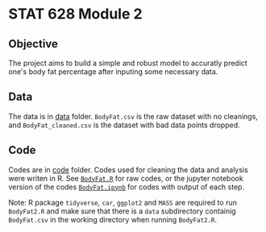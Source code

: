 # STAT 628 Module 2

## Objective  
The project aims to build a simple and robust model to accuratly predict one's body fat percentage after inputing some necessary data. 


## Data  
The data is in [data](https://github.com/JumpyJumpy/stat628-module2/tree/master/data) folder. `BodyFat.csv` is the raw dataset with no cleanings, and `BodyFat_cleaned.csv` is the dataset with bad data points dropped. 


## Code  
Codes are in [code](https://github.com/JumpyJumpy/stat628-module2/tree/master/code) folder. Codes used for cleaning the data and analysis were writen in R. See [`BodyFat.R`](https://github.com/JumpyJumpy/stat628-module2/blob/master/code/BodyFat.R) for raw codes, or the jupyter notebook version of the codes [`BodyFat.ipynb`](https://github.com/JumpyJumpy/stat628-module2/blob/master/code/BodyFat.ipynb) for codes with output of each step.


Note: R package `tidyverse`, `car`, `ggplot2` and `MASS` are required to run `BodyFat2.R` and make sure that there is a `data` subdirectory containig `BodyFat.csv` in the working directory when running `BodyFat2.R`.
